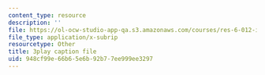 ```yaml
---
content_type: resource
description: ''
file: https://ol-ocw-studio-app-qa.s3.amazonaws.com/courses/res-6-012-introduction-to-probability-spring-2018/948cf99e66b65e6b92b77ee999ee3297_JCQnsPggTp8.vtt
file_type: application/x-subrip
resourcetype: Other
title: 3play caption file
uid: 948cf99e-66b6-5e6b-92b7-7ee999ee3297
---
```

